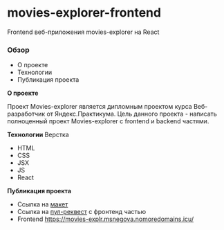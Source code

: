 # movies-explorer-frontend

Frontend веб-приложения movies-explorer на React

### Обзор

-   О проекте
-   Технологии
-   Публикация проекта

**О проекте**

Проект Movies-explorer является дипломным проектом курса Веб-разработчик от Яндекс.Практикума. Цель данного проекта - написать полноценный проект Movies-explorer с frontend и backend частями.

**Технологии**
Верстка

-   HTML
-   CSS
-   JSX
-   JS
-   React

**Публикация проекта**

-   Ссылка на [макет](https://disk.yandex.ru/d/Ma3A8FZwfnEEyA)
-   Ссылка на [пул-реквест](https://github.com/mmsnegova/movies-explorer-frontend/pull/2#issue-1465231038) с фронтенд частью
-   Frontend https://movies-explr.msnegova.nomoredomains.icu/
